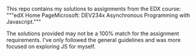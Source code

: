 This repo contains my solutions to assignments from the EDX course:
"""edX Home PageMicrosoft: DEV234x
Asynchronous Programming with Javascript."""

The solutions provided may not be a 100% match for the assignment requirements. I've only followed the general guidelines and was more focused on exploring JS for myself.